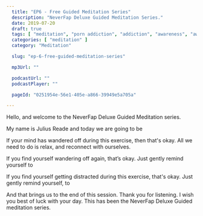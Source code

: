 ```yaml
---
  title: "EP6 - Free Guided Meditation Series"
  description: "NeverFap Deluxe Guided Meditation Series."
  date: 2019-07-20
  draft: true
  tags: [ "meditation", "porn addiction", "addiction", "awareness", "awareness exercises", "perspective", "nofap", "neverfap", "neverfap deluxe" ]
  categories: [ "meditation" ]
  category: "Meditation"

  slug: "ep-6-free-guided-meditation-series"

  mp3Url: ""

  podcastUrl: ""
  podcastPlayer: ""

  pageId: "0251954e-56e1-405e-a866-39949e5a705a"

---
```


<!-- senses -->

Hello, and welcome to the NeverFap Deluxe Guided Meditation series.

My name is Julius Reade and today we are going to be


If your mind has wandered off during this exercise, then that's okay. All we need to do is relax, and reconnect with ourselves.


If you find yourself wandering off again, that’s okay. Just gently remind yourself to 


If you find yourself getting distracted during this exercise, that's okay. Just gently remind yourself, to 


And that brings us to the end of this session. Thank you for listening. I wish you best of luck with your day. This has been the NeverFap Deluxe Guided meditation series.



<!-- 

Hello, and welcome to the NeverFap Deluxe Guided Meditation series.

My name is Julius Reade and today we are going to focus on our conscious awareness.

So for this exercise I want you to get relaxed, preferably sitting in a comfortable position. and I want you to leave your eyes open for this exercise.

Essentially, what I want you to do is to leave your eyes open and to focus your attention on your eyes. 

There’s nothing to question. Nothing to think about. 

All we are doing is focusing our attention on our eyes.

And rather than think deeply about them, instead what I want you to do is focus on the feeling of your eyes. 

What are eyes? 

What does it mean to see?

Do your eyes automatically observe the light around you, or is that something your brain processes?

Does it make a difference where your attention is, 



Is there truly such a thing as seeing, or 

Are you 


The reason why so many of my guided meditations touch upon this idea of leaving our eyes open, is because it can really help us connect with reality in a more meaningful way. 

Because when you think about it, we spend so much of our day using our eyes and seeing what's in front of us. 

You could say that we are largely depedent upon them for our survival.

Yet we never really pay much attention to the process of seeing. For a lot of us, it has merely become an automatic response.







A lot of people say that it's easier to practice meditation with your 


So with that said, simply observe what’s in front of you.

Without thought.

Without expectation.

And I’ll let you do this for a few minutes.


If you find your mind wandering off during this exercise, then just gently remind yourself to continue observing.



Calm.

Relaxed.

Essentially, in observation.




If you find your mind wandering off again, that’s okay. Just gently remind yourself to continue observing.


And that brings us to the end of this session. Thank you for listening. I wish you best of luck with your day. This has been. The neverfap Deluxe Guided meditation series.

 -->
